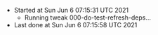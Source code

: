   - Started at Sun Jun  6 07:15:31 UTC 2021
    - Running tweak 000-do-test-refresh-deps...
  - Last done at Sun Jun  6 07:15:58 UTC 2021
